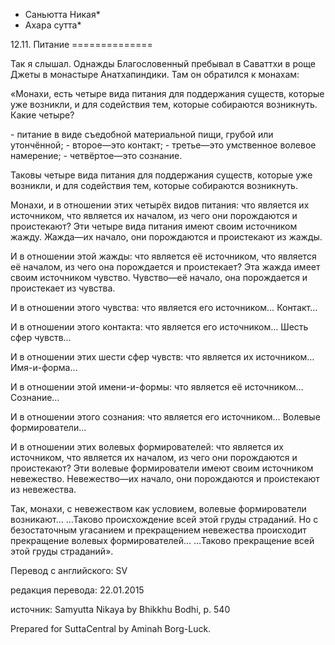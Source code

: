 * Саньютта Никая*
* Ахара сутта*

12\.11\. Питание
\=\=\=\=\=\=\=\=\=\=\=\=\=\=

Так я слышал\. Однажды Благословенный пребывал в Саваттхи в роще Джеты в монастыре Анатхапиндики\. Там он обратился к монахам:

«Монахи, есть четыре вида питания для поддержания существ, которые уже возникли, и для содействия тем, которые собираются возникнуть\. Какие четыре?

\- питание в виде съедобной материальной пищи, грубой или утончённой;
\- второе—это контакт;
\- третье—это умственное волевое намерение;
\- четвёртое—это сознание\.

Таковы четыре вида питания для поддержания существ, которые уже возникли, и для содействия тем, которые собираются возникнуть\.

Монахи, и в отношении этих четырёх видов питания: что является их источником, что является их началом, из чего они порождаются и проистекают? Эти четыре вида питания имеют своим источником жажду\. Жажда—их начало, они порождаются и проистекают из жажды\.

И в отношении этой жажды: что является её источником, что является её началом, из чего она порождается и проистекает? Эта жажда имеет своим источником чувство\. Чувство—её начало, она порождается и проистекает из чувства\.

И в отношении этого чувства: что является его источником… Контакт…

И в отношении этого контакта: что является его источником… Шесть сфер чувств…

И в отношении этих шести сфер чувств: что является их источником… Имя\-и\-форма…

И в отношении этой имени\-и\-формы: что является её источником… Сознание…

И в отношении этого сознания: что является его источником… Волевые формирователи…

И в отношении этих волевых формирователей: что является их источником, что является их началом, из чего они порождаются и проистекают? Эти волевые формирователи имеют своим источником невежество\. Невежество—их начало, они порождаются и проистекают из невежества\.

Так, монахи, с невежеством как условием, волевые формирователи возникают… …Таково происхождение всей этой груды страданий\. Но с безостаточным угасанием и прекращением невежества происходит прекращение волевых формирователей… …Таково прекращение всей этой груды страданий»\.

Перевод с английского: SV

редакция перевода: 22\.01\.2015

источник: Samyutta Nikaya by Bhikkhu Bodhi, p\. 540

Prepared for SuttaCentral by Aminah Borg\-Luck\.